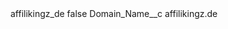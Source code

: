<?xml version="1.0" encoding="UTF-8"?>
<CustomMetadata xmlns="http://soap.sforce.com/2006/04/metadata" xmlns:xsi="http://www.w3.org/2001/XMLSchema-instance" xmlns:xsd="http://www.w3.org/2001/XMLSchema">
    <label>affilikingz_de</label>
    <protected>false</protected>
    <values>
        <field>Domain_Name__c</field>
        <value xsi:type="xsd:string">affilikingz.de</value>
    </values>
</CustomMetadata>
